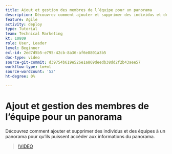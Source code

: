 ```yaml
---
title: Ajout et gestion des membres de l’équipe pour un panorama
description: Découvrez comment ajouter et supprimer des individus et des équipes à un panorama pour qu’ils puissent accéder aux informations du panorama.
feature: Agile
activity: deploy
type: Tutorial
team: Technical Marketing
kt: 10809
role: User, Leader
level: Beginner
exl-id: 2ed7d5b5-e795-42cb-8a36-af6e8801a3b5
doc-type: video
source-git-commit: d39754b619e526e1a869deedb38dd2f2b43aee57
workflow-type: tm+mt
source-wordcount: '52'
ht-degree: 0%

---
```


# Ajout et gestion des membres de l’équipe pour un panorama

Découvrez comment ajouter et supprimer des individus et des équipes à un panorama pour qu’ils puissent accéder aux informations du panorama.

>[!VIDEO](https://video.tv.adobe.com/v/346808)
